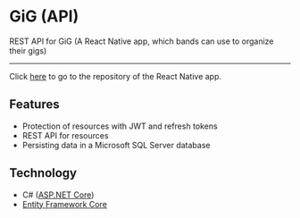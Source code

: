 # GiG (API)

REST API for GiG (A React Native app, which bands can use to organize their gigs)

---

Click [here](https://github.com/SimonEhleringer/gig-react-native-client) to go to the repository of the React Native app.

## Features

- Protection of resources with JWT and refresh tokens
- REST API for resources
- Persisting data in a Microsoft SQL Server database

## Technology

- C# ([ASP.NET Core](https://github.com/dotnet/aspnetcore))
- [Entity Framework Core](https://github.com/dotnet/efcore)
